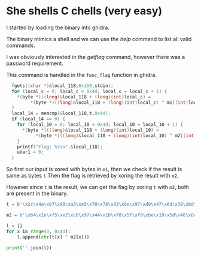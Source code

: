 # She shells C chells (very easy)
I started by loading the binary into ghidra.

The binary mimics a shell and we can use the *help* command to list all valid commands.

I was obviously interested in the *getflag* command, however there was a password requirement.

This command is handled in the `func_flag` function in ghidra.

```c
  fgets((char *)&local_118,0x100,stdin);
  for (local_c = 0; local_c < 0x4d; local_c = local_c + 1) {
    *(byte *)((long)&local_118 + (long)(int)local_c) =
         *(byte *)((long)&local_118 + (long)(int)local_c) ^ m1[(int)local_c];
  }
  local_14 = memcmp(&local_118,t,0x4d);
  if (local_14 == 0) {
    for (local_10 = 0; local_10 < 0x4d; local_10 = local_10 + 1) {
      *(byte *)((long)&local_118 + (long)(int)local_10) =
           *(byte *)((long)&local_118 + (long)(int)local_10) ^ m2[(int)local_10];
    }
    printf("Flag: %s\n",&local_118);
    uVar1 = 0;
  }
```

So first our input is xored with bytes in `m1`, then we check if the result is same as bytes `t`
Then the flag is retrieved by xoring the result with `m2`.

However since `t` is the result, we can get the flag by xoring `t` with `m2`, both are present in the binary.

```python
t = b'\x2c\x4a\xb7\x99\xa3\xe5\x70\x78\x93\x6e\x97\xd9\x47\x6d\x38\xbd\xff\xbb\x85\x99\x6f\xe1\x4a\xab\x74\xc3\x7b\xa8\xb2\x9f\xd7\xec\xeb\xcd\x63\xb2\x39\x23\xe1\x84\x92\x96\x09\xc6\x99\xf2\x58\xfa\xcb\x6f\x6f\x5e\x1f\xbe\x2b\x13\x8e\xa5\xa9\x99\x93\xab\x8f\x70\x1c\xc0\xc4\x3e\xa6\xfe\x93\x35\x90\xc3\xc9\x10\xe9'

m2 = b'\x64\x1e\xf5\xe2\xc0\x97\x44\x1b\xf8\x5f\xf9\xbe\x18\x5d\x48\x8e\x91\xe4\xf6\xf1\x5c\x8d\x26\x9e\x2b\xa1\x02\xf7\xc6\xf7\xe4\xb3\x98\xfe\x57\xed\x4a\x4b\xd1\xf6\xa1\xeb\x09\xc6\x99\xf2\x58\xfa\xcb\x6f\x6f\x5e\x1f\xbe\x2b\x13\x8e\xa5\xa9\x99\x93\xab\x8f\x70\x1c\xc0\xc4\x3e\xa6\xfe\x93\x35\x90\xc3\xc9\x10\xe9'

l = []
for x in range(0, 0x4d):
    l.append(chr(t[x] ^ m2[x]))

print(''.join(l))
```
